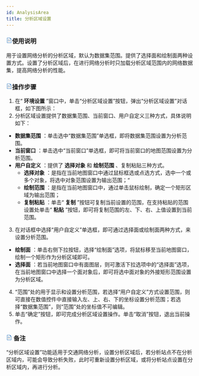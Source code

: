 ```yaml
---
id: AnalysisArea
title: 分析区域设置
---
```

### ![](../img/read.gif)使用说明

用于设置网络分析的分析区域，默认为数据集范围。提供了选择面和绘制面两种设置方式。设置了分析区域后，在进行网络分析时只加载分析区域范围内的网络数据集，提高网络分析的性能。

### ![](../img/read.gif)操作步骤

1. 在“ **环境设置** ”窗口中，单击“分析区域设置”按钮，弹出“分析区域设置”对话框，如下图所示：
2. 分析区域设置提供了数据集范围、当前窗口、用户自定义三种方式，具体说明如下： 
  * **数据集范围** ：单击选中“数据集范围”单选框，即将数据集范围设置为分析范围。
  * **当前窗口** ：单击选中“当前窗口”单选框，即可将当前窗口的地图范围设置为分析范围。
  * **用户自定义** ：提供了 **选择对象** 和 **绘制范围** 、复制粘贴三种方式。 
    * **选择对象** ：是指在当前地图窗口中通过鼠标框选或点选方式，选中一个或多个对象，将选中对象范围设置为输出范围；“
    * **绘制范围** ：是指在当前地图窗口中，通过单击鼠标绘制，确定一个矩形区域为输出范围；
    * **复制粘贴** ：单击“ **复制** ”按钮可复制当前设置的范围，在支持粘贴的范围设置处单击“ **粘贴** ”按钮，即可将复制范围的左、下、右、上值设置到当前范围。
3. 在对话框中选择“用户自定义”单选框，即可通过选择面或绘制面两种方式，来设置分析范围。 
  * **绘制面** ：单击右侧下拉按钮，选择“绘制面”选项，将鼠标移至当前地图窗口，绘制一个矩形作为分析区域即可。
  * **选择面** ：若当前地图窗口中有面图层，则可激活下拉选项中的“选择面”选项，在当前地图窗口中选择一个面对象后，即可将选中面对象的外接矩形范围设置为分析区域。
4. “范围”处的用于显示和设置分析范围，若选择“用户自定义”方式设置范围，则可直接在数值控件中直接输入左、上、右、下的坐标设置分析范围；若选择“数据集范围”，则“范围”处的坐标值不可编辑。
5. 单击“确定”按钮，即可完成分析区域设置操作。单击“取消”按钮，退出当前操作。

### ![](../img/read.gif) 备注

“分析区域设置”功能适用于交通网络分析，设置分析区域后，若分析站点不在分析区域内，可能会导致分析失败，此时可重新设置分析区域，或将分析站点设置在分析区域内，再进行分析。
